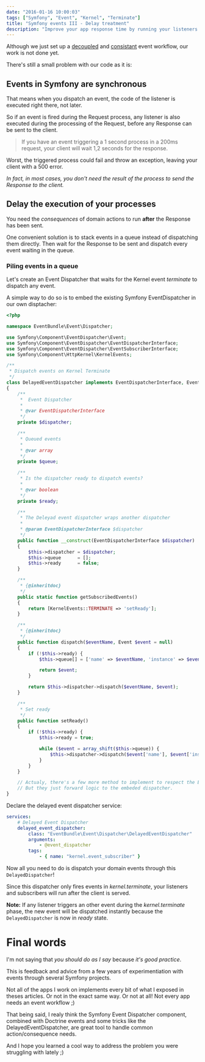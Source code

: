 ```yaml
---
date: "2016-01-16 10:00:03"
tags: ["Symfony", "Event", "Kernel", "Terminate"]
title: "Symfony events III - Delay treatment"
description: "Improve your app response time by running your listeners on kernel.terminate with the DelayedEventDispatcher."
---
```


Although we just set up a [decoupled](../events-part-1) and [consistant](../events-part-2) event workflow, our work is not done yet.

There's still a small problem with our code as it is:

## Events in Symfony are synchronous

That means when you dispatch an event, the code of the listener is executed right there, not later.

So if an event is fired during the Request process, any listener is also executed during the processing of the Request, before any Response can be sent to the client.

> If you have an event triggering a 1 second process in a 200ms request, your client will wait 1,2 seconds for the response.

Worst, the triggered process could fail and throw an exception, leaving your client with a 500 error.

_In fact, in most cases, you don't need the result of the process to send the Response to the client._

## Delay the execution of your processes

You need the _consequences_ of domain actions to run __after__ the Response has been sent.

One convenient solution is to stack events in a queue instead of dispatching them directly. Then wait for the Response to be sent and dispatch every event waiting in the queue.

### Piling events in a queue

Let's create an Event Dispatcher that waits for the Kernel event _terminate_ to dispatch any event.

A simple way to do so is to embed the existing Symfony EventDispatcher in our own disptacher:

```php
<?php

namespace EventBundle\Event\Dispatcher;

use Symfony\Component\EventDispatcher\Event;
use Symfony\Component\EventDispatcher\EventDispatcherInterface;
use Symfony\Component\EventDispatcher\EventSubscriberInterface;
use Symfony\Component\HttpKernel\KernelEvents;

/**
 * Dispatch events on Kernel Terminate
 */
class DelayedEventDispatcher implements EventDispatcherInterface, EventSubscriberInterface
{
    /**
     *  Event Dispatcher
     *
     * @var EventDispatcherInterface
     */
    private $dispatcher;

    /**
     * Queued events
     *
     * @var array
     */
    private $queue;

    /**
     * Is the dispatcher ready to dispatch events?
     *
     * @var boolean
     */
    private $ready;

    /**
     * The Deleyad event dispatcher wraps another dispatcher
     *
     * @param EventDispatcherInterface $dispatcher
     */
    public function __construct(EventDispatcherInterface $dispatcher)
    {
        $this->dispatcher = $dispatcher;
        $this->queue      = [];
        $this->ready      = false;
    }

    /**
     * {@inheritdoc}
     */
    public static function getSubscribedEvents()
    {
        return [KernelEvents::TERMINATE => 'setReady'];
    }

    /**
     * {@inheritdoc}
     */
    public function dispatch($eventName, Event $event = null)
    {
        if (!$this->ready) {
            $this->queue[] = ['name' => $eventName, 'instance' => $event];

            return $event;
        }

        return $this->dispatcher->dispatch($eventName, $event);
    }

    /**
     * Set ready
     */
    public function setReady()
    {
        if (!$this->ready) {
            $this->ready = true;

            while ($event = array_shift($this->queue)) {
                $this->dispatcher->dispatch($event['name'], $event['instance']);
            }
        }
    }

    // Actualy, there's a few more method to implement to respect the EventDispatcherInterface.
    // But they just forward logic to the embeded dispatcher.
}
```

Declare the delayed event dispatcher service:

```yaml
services:
    # Delayed Event Dispatcher
    delayed_event_dispatcher:
        class: "EventBundle\Event\Dispatcher\DelayedEventDispatcher"
        arguments:
            - @event_dispatcher
        tags:
            - { name: "kernel.event_subscriber" }

```

Now all you need to do is dispatch your domain events through this `DelayedDispatcher`!

Since this dispatcher only fires events in _kernel.terminate_, your listeners and subscribers will run after the client is served.

__Note:__ If any listener triggers an other event during the _kernel.terminate_ phase, the new event will be dispatched instantly because the `DelayedDispatcher` is now in _ready_ state.

# Final words

I'm not saying that _you should do as I say_ because _it's good practice_.

This is feedback and advice from a few years of experimentiation with events through several Symfony projects.

Not all of the apps I work on implements every bit of what I exposed in theses articles. Or not in the exact same way. Or not at all! Not every app needs an event workflow ;)

That being said, I realy think the Symfony Event Dispatcher component, combined with Doctrine events and some tricks like the DelayedEventDispatcher, are great tool to handle common action/consequence needs.

And I hope you learned a cool way to address the problem you were struggling with lately ;)
